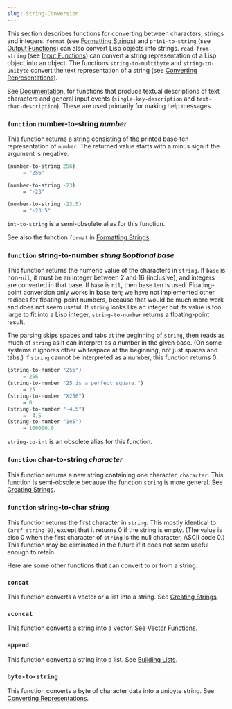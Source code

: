 ```yaml
---
slug: String-Conversion
---
```


This section describes functions for converting between characters, strings and integers. `format` (see [Formatting Strings](Formatting-Strings)) and `prin1-to-string` (see [Output Functions](Output-Functions)) can also convert Lisp objects into strings. `read-from-string` (see [Input Functions](Input-Functions)) can convert a string representation of a Lisp object into an object. The functions `string-to-multibyte` and `string-to-unibyte` convert the text representation of a string (see [Converting Representations](Converting-Representations)).

See [Documentation](Documentation), for functions that produce textual descriptions of text characters and general input events (`single-key-description` and `text-char-description`). These are used primarily for making help messages.

### <span className="tag function">`function`</span> **number-to-string** *number*

This function returns a string consisting of the printed base-ten representation of `number`. The returned value starts with a minus sign if the argument is negative.

```lisp
(number-to-string 256)
     ⇒ "256"
```

```lisp
(number-to-string -23)
     ⇒ "-23"
```

```lisp
(number-to-string -23.5)
     ⇒ "-23.5"
```

`int-to-string` is a semi-obsolete alias for this function.

See also the function `format` in [Formatting Strings](Formatting-Strings).

### <span className="tag function">`function`</span> **string-to-number** *string \&optional base*

This function returns the numeric value of the characters in `string`. If `base` is non-`nil`, it must be an integer between 2 and 16 (inclusive), and integers are converted in that base. If `base` is `nil`, then base ten is used. Floating-point conversion only works in base ten; we have not implemented other radices for floating-point numbers, because that would be much more work and does not seem useful. If `string` looks like an integer but its value is too large to fit into a Lisp integer, `string-to-number` returns a floating-point result.

The parsing skips spaces and tabs at the beginning of `string`, then reads as much of `string` as it can interpret as a number in the given base. (On some systems it ignores other whitespace at the beginning, not just spaces and tabs.) If `string` cannot be interpreted as a number, this function returns 0.

```lisp
(string-to-number "256")
     ⇒ 256
(string-to-number "25 is a perfect square.")
     ⇒ 25
(string-to-number "X256")
     ⇒ 0
(string-to-number "-4.5")
     ⇒ -4.5
(string-to-number "1e5")
     ⇒ 100000.0
```

`string-to-int` is an obsolete alias for this function.

### <span className="tag function">`function`</span> **char-to-string** *character*

This function returns a new string containing one character, `character`. This function is semi-obsolete because the function `string` is more general. See [Creating Strings](Creating-Strings).

### <span className="tag function">`function`</span> **string-to-char** *string*

This function returns the first character in `string`. This mostly identical to `(aref string 0)`, except that it returns 0 if the string is empty. (The value is also 0 when the first character of `string` is the null character, ASCII code 0.) This function may be eliminated in the future if it does not seem useful enough to retain.

Here are some other functions that can convert to or from a string:

### `concat`

This function converts a vector or a list into a string. See [Creating Strings](Creating-Strings).

### `vconcat`

This function converts a string into a vector. See [Vector Functions](Vector-Functions).

### `append`

This function converts a string into a list. See [Building Lists](Building-Lists).

### `byte-to-string`

This function converts a byte of character data into a unibyte string. See [Converting Representations](Converting-Representations).
